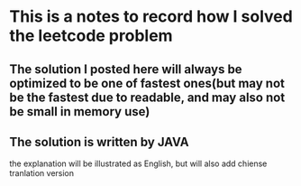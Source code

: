 # This is a notes to record how I solved the leetcode problem

## The solution I posted here will always be optimized to be one of fastest ones(but may not be the fastest due to readable, and may also not be small in memory use)

## The solution is written by JAVA

the explanation will be illustrated as English, but will also add chiense tranlation version
